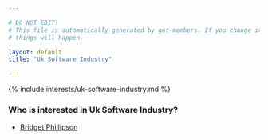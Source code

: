 ```yaml
---

# DO NOT EDIT!
# This file is automatically generated by get-members. If you change it, bad
# things will happen.

layout: default
title: "Uk Software Industry"

---
```


{% include interests/uk-software-industry.md %}

### Who is interested in Uk Software Industry?


* [Bridget Phillipson](members/bridget-phillipson.html)
